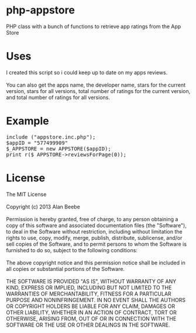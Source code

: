 php-appstore
===================

PHP class with a bunch of functions to retrieve app ratings from the App Store

<h1>Uses </h1>

I created this script so i could keep up to date on my apps reviews.<BR><BR>You can also get the apps name, the developer name, stars for the current version, stars for all versions, total number of ratings for the current version, and total number of ratings for all versions.

<h1>Example </h1>

<PRE>
include ("appstore.inc.php");
$appID = "577499909"
$_APPSTORE = new APPSTORE($appID);
print_r($_APPSTORE->reviewsForPage(0));
</PRE>

<h1>License</h1>
The MIT License
<BR>
<BR>Copyright (c) 2013 Alan Beebe
<BR>
<BR>Permission is hereby granted, free of charge, to any person obtaining a copy of this software and associated documentation files (the "Software"), to deal in the Software without restriction, including without limitation the rights to use, copy, modify, merge, publish, distribute, sublicense, and/or sell copies of the Software, and to permit persons to whom the Software is furnished to do so, subject to the following conditions:
<BR>
<BR>The above copyright notice and this permission notice shall be included in all copies or substantial portions of the Software.
<BR>
<BR>THE SOFTWARE IS PROVIDED "AS IS", WITHOUT WARRANTY OF ANY KIND, EXPRESS OR IMPLIED, INCLUDING BUT NOT LIMITED TO THE WARRANTIES OF MERCHANTABILITY, FITNESS FOR A PARTICULAR PURPOSE AND NONINFRINGEMENT. IN NO EVENT SHALL THE AUTHORS OR COPYRIGHT HOLDERS BE LIABLE FOR ANY CLAIM, DAMAGES OR OTHER LIABILITY, WHETHER IN AN ACTION OF CONTRACT, TORT OR OTHERWISE, ARISING FROM, OUT OF OR IN CONNECTION WITH THE SOFTWARE OR THE USE OR OTHER DEALINGS IN THE SOFTWARE.